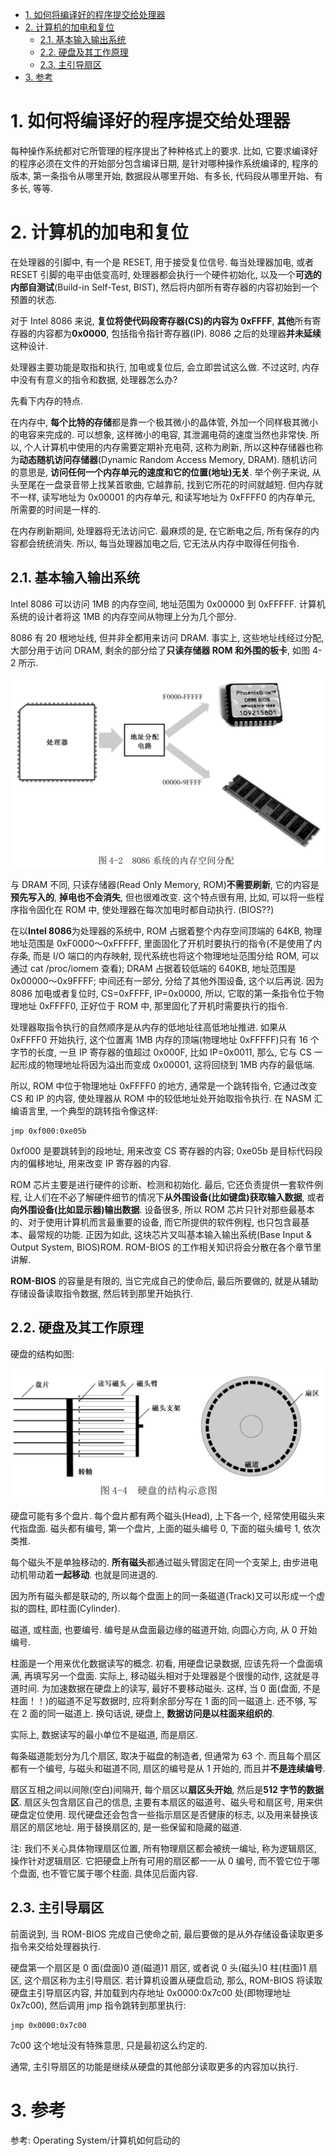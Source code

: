 
<!-- @import "[TOC]" {cmd="toc" depthFrom=1 depthTo=6 orderedList=false} -->

<!-- code_chunk_output -->

- [1. 如何将编译好的程序提交给处理器](#1-如何将编译好的程序提交给处理器)
- [2. 计算机的加电和复位](#2-计算机的加电和复位)
  - [2.1. 基本输入输出系统](#21-基本输入输出系统)
  - [2.2. 硬盘及其工作原理](#22-硬盘及其工作原理)
  - [2.3. 主引导扇区](#23-主引导扇区)
- [3. 参考](#3-参考)

<!-- /code_chunk_output -->

# 1. 如何将编译好的程序提交给处理器

每种操作系统都对它所管理的程序提出了种种格式上的要求. 比如, 它要求编译好的程序必须在文件的开始部分包含编译日期, 是针对哪种操作系统编译的, 程序的版本, 第一条指令从哪里开始, 数据段从哪里开始、有多长, 代码段从哪里开始、有多长, 等等.

# 2. 计算机的加电和复位

在处理器的引脚中, 有一个是 RESET, 用于接受复位信号. 每当处理器加电, 或者 RESET 引脚的电平由低变高时, 处理器都会执行一个硬件初始化, 以及一个**可选的内部自测试**(Build-in Self-Test, BIST), 然后将内部所有寄存器的内容初始到一个预置的状态.

对于 Intel 8086 来说, **复位将使代码段寄存器(CS)的内容为 0xFFFF**, **其他**所有寄存器的内容都为**0x0000**, 包括指令指针寄存器(IP). 8086 之后的处理器**并未延续**这种设计.

处理器主要功能是取指和执行, 加电或复位后, 会立即尝试这么做. 不过这时, 内存中没有有意义的指令和数据, 处理器怎么办?

先看下内存的特点.

在内存中, **每个比特的存储**都是靠一个极其微小的晶体管, 外加一个同样极其微小的电容来完成的. 可以想象, 这样微小的电容, 其泄漏电荷的速度当然也非常快. 所以, 个人计算机中使用的内存需要定期补充电荷, 这称为刷新, 所以这种存储器也称为**动态随机访问存储器**(Dynamic Random Access Memory, DRAM). 随机访问的意思是, **访问任何一个内存单元的速度和它的位置(地址)无关**. 举个例子来说, 从头至尾在一盘录音带上找某首歌曲, 它越靠前, 找到它所花的时间就越短. 但内存就不一样, 读写地址为 0x00001 的内存单元, 和读写地址为 0xFFFF0 的内存单元, 所需要的时间是一样的.

在内存刷新期间, 处理器将无法访问它. 最麻烦的是, 在它断电之后, 所有保存的内容都会统统消失. 所以, 每当处理器加电之后, 它无法从内存中取得任何指令.

## 2.1. 基本输入输出系统

Intel 8086 可以访问 1MB 的内存空间, 地址范围为 0x00000 到 0xFFFFF. 计算机系统的设计者将这 1MB 的内存空间从物理上分为几个部分.

8086 有 20 根地址线, 但并非全都用来访问 DRAM. 事实上, 这些地址线经过分配, 大部分用于访问 DRAM, 剩余的部分给了**只读存储器 ROM 和外围的板卡**, 如图 4-2 所示.

![config](images/1.png)

与 DRAM 不同, 只读存储器(Read Only Memory, ROM)**不需要刷新**, 它的内容是**预先写入的**, **掉电也不会消失**, 但也很难改变. 这个特点很有用, 比如, 可以将一些程序指令固化在 ROM 中, 使处理器在每次加电时都自动执行. (BIOS??)

在以**Intel 8086**为处理器的系统中, ROM 占据着整个内存空间顶端的 64KB, 物理地址范围是 0xF0000～0xFFFFF, 里面固化了开机时要执行的指令(不是使用了内存条, 而是 I/O 端口的内存映射, 现代系统也将这个物理地址范围分给 ROM, 可以通过 cat /proc/iomem 查看); DRAM 占据着较低端的 640KB, 地址范围是 0x00000～0x9FFFF; 中间还有一部分, 分给了其他外围设备, 这个以后再说. 因为 8086 加电或者复位时, CS=0xFFFF, IP=0x0000, 所以, 它取的第一条指令位于物理地址 0xFFFF0, 正好位于 ROM 中, 那里固化了开机时需要执行的指令.

处理器取指令执行的自然顺序是从内存的低地址往高低地址推进. 如果从 0xFFFF0 开始执行, 这个位置离 1MB 内存的顶端(物理地址 0xFFFFF)只有 16 个字节的长度, 一旦 IP 寄存器的值超过 0x000F, 比如 IP=0x0011, 那么, 它与 CS 一起形成的物理地址将因为溢出而变成 0x00001, 这将回绕到 1MB 内存的最低端.

所以, ROM 中位于物理地址 0xFFFF0 的地方, 通常是一个跳转指令, 它通过改变 CS 和 IP 的内容, 使处理器从 ROM 中的较低地址处开始取指令执行. 在 NASM 汇编语言里, 一个典型的跳转指令像这样:

```
jmp 0xf000:0xe05b
```

0xf000 是要跳转到的段地址, 用来改变 CS 寄存器的内容; 0xe05b 是目标代码段内的偏移地址, 用来改变 IP 寄存器的内容.

ROM 芯片主要是进行硬件的诊断、检测和初始化. 最后, 它还负责提供一套软件例程, 让人们在不必了解硬件细节的情况下**从外围设备(比如键盘)获取输入数据**, 或者**向外围设备(比如显示器)输出数据**. 设备很多, 所以 ROM 芯片只针对那些最基本的、对于使用计算机而言最重要的设备, 而它所提供的软件例程, 也只包含最基本、最常规的功能. 正因为如此, 这块芯片又叫基本输入输出系统(Base Input & Output System, BIOS)ROM. ROM-BIOS 的工作相关知识将会分散在各个章节里讲解.

**ROM-BIOS** 的容量是有限的, 当它完成自己的使命后, 最后所要做的, 就是从辅助存储设备读取指令数据, 然后转到那里开始执行.

## 2.2. 硬盘及其工作原理

硬盘的结构如图:

![config](images/2.png)

硬盘可能有多个盘片. 每个盘片都有两个磁头(Head), 上下各一个, 经常使用磁头来代指盘面. 磁头都有编号, 第一个盘片, 上面的磁头编号 0, 下面的磁头编号 1, 依次类推.

每个磁头不是单独移动的. **所有磁头**都通过磁头臂固定在同一个支架上, 由步进电动机带动着**一起移动**. 也就是同进退的.

因为所有磁头都是联动的, 所以每个盘面上的同一条磁道(Track)又可以形成一个虚拟的圆柱, 即柱面(Cylinder).

磁道, 或柱面, 也要编号. 编号是从盘面最边缘的磁道开始, 向圆心方向, 从 0 开始编号.

柱面是一个用来优化数据读写的概念. 初看, 用硬盘记录数据, 应该先将一个盘面填满, 再填写另一个盘面. 实际上, 移动磁头相对于处理器是个很慢的动作, 这就是寻道时间. 为加速数据在硬盘上的读写, 最好不要移动磁头. 这样, 当 0 面(盘面, 不是柱面！！)的磁道不足写数据时, 应将剩余部分写在 1 面的同一磁道上. 还不够, 写在 2 面的同一磁道上. 换句话说, 硬盘上, **数据访问是以柱面来组织的**.

实际上, 数据读写的最小单位不是磁道, 而是扇区.

每条磁道能划分为几个扇区, 取决于磁盘的制造者, 但通常为 63 个. 而且每个扇区都有一个编号, 与磁头和磁道不同, 扇区的编号是从 1 开始的, 而且并**不是连续编号**.

扇区互相之间以间隙(空白)间隔开, 每个扇区以**扇区头开始**, 然后是**512 字节的数据区**. 扇区头包含扇区自己的信息, 主要有本扇区的磁道号、磁头号和扇区号, 用来供硬盘定位使用. 现代硬盘还会包含一些指示扇区是否健康的标志, 以及用来替换该扇区的扇区地址. 用于替换扇区的, 是一些保留和隐藏的磁道.

注: 我们不关心具体物理扇区位置, 所有物理扇区都会被统一编址, 称为逻辑扇区, 操作针对逻辑扇区. 它把硬盘上所有可用的扇区都一一从 0 编号, 而不管它位于哪个盘面, 也不管它属于哪个柱面. 具体见后面内容.

## 2.3. 主引导扇区

前面说到, 当 ROM-BIOS 完成自己使命之前, 最后要做的是从外存储设备读取更多指令来交给处理器执行.

硬盘第一个扇区是 0 面(盘面)0 道(磁道)1 扇区, 或者说 0 头(磁头)0 柱(柱面)1 扇区, 这个扇区称为主引导扇区. 若计算机设置从硬盘启动, 那么, ROM-BIOS 将读取硬盘主引导扇区内容, 并加载到内存地址 0x0000:0x7c00 处(即物理地址 0x7c00), 然后调用 jmp 指令跳转到那里执行:

```
jmp 0x0000:0x7c00
```

7c00 这个地址没有特殊意思, 只是最初这么约定的.

通常, 主引导扇区的功能是继续从硬盘的其他部分读取更多的内容加以执行.

# 3. 参考

参考: Operating System/计算机如何启动的